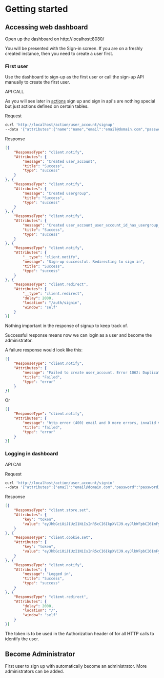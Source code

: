 # Getting started

## Accessing web dashboard

Open up the dashboard on http://localhost:8080/

You will be presented with the Sign-in screen. If you are on a freshly created instance, then you need to create a user first.

### First user

Use the dashboard to sign-up as the first user or call the sign-up API manually to create the first user.


API CALL

As you will see later in [actions](/actions/actions.md) sign up and sign in api's are nothing special but just actions defined on certain tables.

Request 

```bash
curl 'http://localhost/action/user_account/signup' 
--data '{"attributes":{"name":"name","email":"email@domain.com","password":"password123","passwordConfirm":"password123"}}'
```

Response

```json
[{
	"ResponseType": "client.notify",
	"Attributes": {
		"message": "Created user_account",
		"title": "Success",
		"type": "success"
	}
}, {
	"ResponseType": "client.notify",
	"Attributes": {
		"message": "Created usergroup",
		"title": "Success",
		"type": "success"
	}
}, {
	"ResponseType": "client.notify",
	"Attributes": {
		"message": "Created user_account_user_account_id_has_usergroup_usergroup_id",
		"title": "Success",
		"type": "success"
	}
}, {
	"ResponseType": "client.notify",
	"Attributes": {
		"__type": "client.notify",
		"message": "Sign-up successful. Redirecting to sign in",
		"title": "Success",
		"type": "success"
	}
}, {
	"ResponseType": "client.redirect",
	"Attributes": {
		"__type": "client.redirect",
		"delay": 2000,
		"location": "/auth/signin",
		"window": "self"
	}
}]
```

Nothing important in the response of signup to keep track of. 

Successful response means now we can login as a user and become the administrator.

A failure response would look like this:

```json
[{
	"ResponseType": "client.notify",
	"Attributes": {
		"message": "Failed to create user_account. Error 1062: Duplicate entry 'email@domain.com' for key 'i79f4e12e72442d30f2b99a84fce3c392'",
		"title": "Failed",
		"type": "error"
	}
}]
```

Or 

```json
[{
	"ResponseType": "client.notify",
	"Attributes": {
		"message": "http error (400) email and 0 more errors, invalid value for email",
		"title": "failed",
		"type": "error"
	}
}]
```


### Logging in dashboard


API CAll

Request

```bash
curl 'http://localhost/action/user_account/signin' 
--data '{"attributes":{"email":"email@domain.com","password":"password123"}}'
```

Response

```json
[{
	"ResponseType": "client.store.set",
	"Attributes": {
		"key": "token",
		"value": "eyJhbGciOiJIUzI1NiIsInR5cCI6IkpXVCJ9.eyJlbWFpbCI6ImFydHBhckBnbWFpbC5jb20iLCJleHAiOjE1ODE2MTcxNTEsImlhdCI6IjIwMjAtMDItMTBUMjM6MzU6NTEuMTc2MjA5ODAxKzA1OjMwIiwiaXNzIjoiZGFwdGluLTNhZTI5ZCIsImp0aSI6IjQ4MTRkYjhhLTg1ZWEtNDc0ZS1iMWQ0LWQ5OGM4MTU5ZDU5MCIsIm5hbWUiOiJwYXJ0aCIsIm5iZiI6MTU4MTM1Nzk1MSwicGljdHVyZSI6Imh0dHBzOi8vd3d3LmdyYXZhdGFyLmNvbS9hdmF0YXIvM2M5MjI3NmI4NmMzNGJkNjZmZjQwMzFlNjNmM2JkZTdcdTAwMjZkPW1vbnN0ZXJpZCJ9.deocIlHXWH_2fsrYBx5lSGQVJxad044tj4j4amy2Zyk"
	}
}, {
	"ResponseType": "client.cookie.set",
	"Attributes": {
		"key": "token",
		"value": "eyJhbGciOiJIUzI1NiIsInR5cCI6IkpXVCJ9.eyJlbWFpbCI6ImFydHBhckBnbWFpbC5jb20iLCJleHAiOjE1ODE2MTcxNTEsImlhdCI6IjIwMjAtMDItMTBUMjM6MzU6NTEuMTc2MjA5ODAxKzA1OjMwIiwiaXNzIjoiZGFwdGluLTNhZTI5ZCIsImp0aSI6IjQ4MTRkYjhhLTg1ZWEtNDc0ZS1iMWQ0LWQ5OGM4MTU5ZDU5MCIsIm5hbWUiOiJwYXJ0aCIsIm5iZiI6MTU4MTM1Nzk1MSwicGljdHVyZSI6Imh0dHBzOi8vd3d3LmdyYXZhdGFyLmNvbS9hdmF0YXIvM2M5MjI3NmI4NmMzNGJkNjZmZjQwMzFlNjNmM2JkZTdcdTAwMjZkPW1vbnN0ZXJpZCJ9.deocIlHXWH_2fsrYBx5lSGQVJxad044tj4j4amy2Zyk"
	}
}, {
	"ResponseType": "client.notify",
	"Attributes": {
		"message": "Logged in",
		"title": "Success",
		"type": "success"
	}
}, {
	"ResponseType": "client.redirect",
	"Attributes": {
		"delay": 2000,
		"location": "/",
		"window": "self"
	}
}]
```

The token is to be used in the Authorization header of for all HTTP calls to identify the user.

## Become Administrator

First user to sign up with automatically become an administrator. More administrators can be added.


